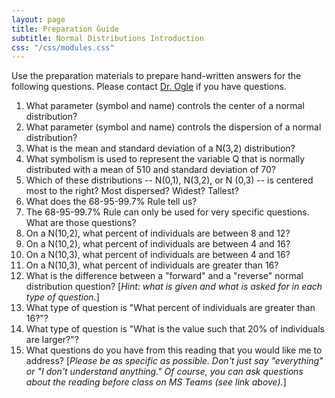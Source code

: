 ```yaml
---
layout: page
title: Preparation Guide
subtitle: Normal Distributions Introduction
css: "/css/modules.css"
---
```


<div class="alert alert-warning">
Use the preparation materials to prepare hand-written answers for the following questions. Please contact <a href="https://teams.microsoft.com/l/channel/19%3ad26a8cc37740458aaf93fe10815c9eb1%40thread.tacv2/Questions%2520-%2520Preparation%2520Guide?groupId=1c605bf3-86b9-4b57-8b0c-1753c67bf54a&tenantId=b70d8bab-80b6-4766-b5da-fcfdabdf71c7" target="_blank">Dr. Ogle</a> if you have questions.
</div>

1. What parameter (symbol and name) controls the center of a normal distribution?
1. What parameter (symbol and name) controls the dispersion of a normal distribution?
1. What is the mean and standard deviation of a N(3,2) distribution?
1. What symbolism is used to represent the variable Q that is normally distributed with a mean of 510 and standard deviation of 70?
1. Which of these distributions -- N(0,1), N(3,2), or N (0,3) -- is centered most to the right? Most dispersed? Widest? Tallest?
1. What does the 68-95-99.7% Rule tell us?
1. The 68-95-99.7% Rule can only be used for very specific questions. What are those questions?
1. On a N(10,2), what percent of individuals are between 8 and 12?
1. On a N(10,2), what percent of individuals are between 4 and 16?
1. On a N(10,3), what percent of individuals are between 4 and 16?
1. On a N(10,3), what percent of individuals are greater than 16?
1. What is the difference between a "forward" and a "reverse" normal distribution question? [*Hint: what is given and what is asked for in each type of question.*]
1. What type of question is "What percent of individuals are greater than 16?"?
1. What type of question is "What is the value such that 20% of individuals are larger?"?
1. What questions do you have from this reading that you would like me to address? [*Please be as specific as possible. Don't just say "everything" or "I don't understand anything." Of course, you can ask questions about the reading before class on MS Teams (see link above).*]
